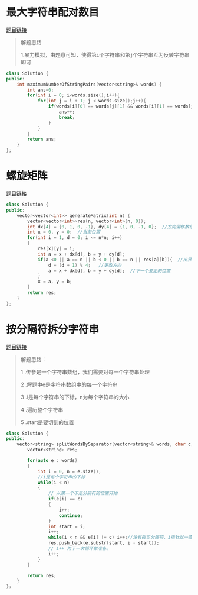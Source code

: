 # 最大字符串配对数目

[题目链接](https://leetcode.cn/problems/find-maximum-number-of-string-pairs/description/)

>解题思路
>
>1.暴力模拟，由题意可知，使得第`i`个字符串和第`j`个字符串互为反转字符串即可

```c++
class Solution {
public:
    int maximumNumberOfStringPairs(vector<string>& words) {
        int ans=0;
        for(int i = 0; i<words.size();i++){
            for(int j = i + 1; j < words.size();j++){
                if(words[i][0] == words[j][1] && words[i][1] == words[j][0]){
                    ans++;
                    break;
                }
            }
        }
        return ans;
    }
};
```

# 螺旋矩阵

[题目链接](https://leetcode.cn/problems/spiral-matrix-ii/description/)

```c++
class Solution {
public:
    vector<vector<int>> generateMatrix(int n) {
        vector<vector<int>>res(n, vector<int>(n, 0));
        int dx[4] = {0, 1, 0, -1}, dy[4] = {1, 0, -1, 0};  //方向偏移数组
        int x = 0, y = 0;  //当前位置
        for(int i = 1, d = 0; i <= n*n; i++)
        {
            res[x][y] = i; 
            int a = x + dx[d], b = y + dy[d]; 
            if(a <0 || a == n || b < 0 || b == n || res[a][b]){  //出界或者该位置已经被走过
                d = (d + 1) % 4;   //更改方向
                a = x + dx[d], b = y + dy[d];  //下一个要走的位置
            }
            x = a, y = b;    
        }
        return res;
    }
};

```

# 按分隔符拆分字符串

[题目链接](https://leetcode.cn/problems/split-strings-by-separator/)

>
>
>解题思路：
>
>1 .传参是一个字符串数组，我们需要对每一个字符串处理
>
>2 .解题中e是字符串数组中的每一个字符串
>
>3 .i是每个字符串的下标，n为每个字符串的大小
>
>4 .遍历整个字符串
>
>5 .start是要切割的位置

```c++
class Solution {
public:
    vector<string> splitWordsBySeparator(vector<string>& words, char c) {
        vector<string> res;

        for(auto e : words)
        {
            int i = 0, n = e.size();
            //i是每个字符串的下标
            while(i < n)
            {
                // 从第一个不是分隔符的位置开始
                if(e[i] == c)
                {
                    i++;
                    continue;
                }
                int start = i;
                i++;
                while(i < n && e[i] != c) i++;//没有碰见分隔符，i指针就一直后移
                res.push_back(e.substr(start, i - start));
                // i++ 为下一次循环做准备。
                i++;
            }
        }

        return res;
    }
};
```

